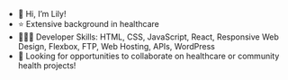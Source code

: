 - 👋 Hi, I’m Lily!
- ⭐️ Extensive background in healthcare
- 👩🏻‍💻 Developer Skills: HTML, CSS, JavaScript, React, Responsive Web Design, Flexbox, FTP, Web Hosting, APIs, WordPress
- 👀 Looking for opportunities to collaborate on healthcare or community health projects!
 


<!---
- 👋 Hi, I’m @lilyyee
- 👀 I’m interested in ...
- 🌱 I’m currently learning ...
- 💞️ I’m looking to collaborate on ...
- 📫 How to reach me ...
--->

<!---
lilyyee/lilyyee is a ✨ special ✨ repository because its `README.md` (this file) appears on your GitHub profile.
You can click the Preview link to take a look at your changes.
--->
